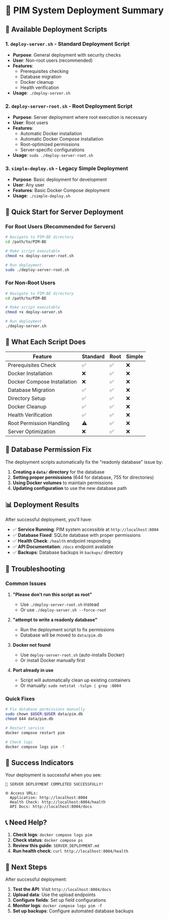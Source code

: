 # 🚀 PIM System Deployment Summary

## 📁 Available Deployment Scripts

### 1. `deploy-server.sh` - Standard Deployment Script
- **Purpose**: General deployment with security checks
- **User**: Non-root users (recommended)
- **Features**: 
  - Prerequisites checking
  - Database migration
  - Docker cleanup
  - Health verification
- **Usage**: `./deploy-server.sh`

### 2. `deploy-server-root.sh` - Root Deployment Script
- **Purpose**: Server deployment where root execution is necessary
- **User**: Root users
- **Features**:
  - Automatic Docker installation
  - Automatic Docker Compose installation
  - Root-optimized permissions
  - Server-specific configurations
- **Usage**: `sudo ./deploy-server-root.sh`

### 3. `simple-deploy.sh` - Legacy Simple Deployment
- **Purpose**: Basic deployment for development
- **User**: Any user
- **Features**: Basic Docker Compose deployment
- **Usage**: `./simple-deploy.sh`

## 🎯 Quick Start for Server Deployment

### For Root Users (Recommended for Servers)
```bash
# Navigate to PIM-BE directory
cd /path/to/PIM-BE

# Make script executable
chmod +x deploy-server-root.sh

# Run deployment
sudo ./deploy-server-root.sh
```

### For Non-Root Users
```bash
# Navigate to PIM-BE directory
cd /path/to/PIM-BE

# Make script executable
chmod +x deploy-server.sh

# Run deployment
./deploy-server.sh
```

## 🔧 What Each Script Does

| Feature | Standard | Root | Simple |
|---------|----------|------|--------|
| Prerequisites Check | ✅ | ✅ | ❌ |
| Docker Installation | ❌ | ✅ | ❌ |
| Docker Compose Installation | ❌ | ✅ | ❌ |
| Database Migration | ✅ | ✅ | ❌ |
| Directory Setup | ✅ | ✅ | ❌ |
| Docker Cleanup | ✅ | ✅ | ❌ |
| Health Verification | ✅ | ✅ | ❌ |
| Root Permission Handling | ⚠️ | ✅ | ❌ |
| Server Optimization | ❌ | ✅ | ❌ |

## 🚨 Database Permission Fix

The deployment scripts automatically fix the "readonly database" issue by:

1. **Creating a `data/` directory** for the database
2. **Setting proper permissions** (644 for database, 755 for directories)
3. **Using Docker volumes** to maintain permissions
4. **Updating configuration** to use the new database path

## 📊 Deployment Results

After successful deployment, you'll have:

- ✅ **Service Running**: PIM system accessible at `http://localhost:8004`
- ✅ **Database Fixed**: SQLite database with proper permissions
- ✅ **Health Check**: `/health` endpoint responding
- ✅ **API Documentation**: `/docs` endpoint available
- ✅ **Backups**: Database backups in `backups/` directory

## 🔄 Troubleshooting

### Common Issues

1. **"Please don't run this script as root"**
   - Use `./deploy-server-root.sh` instead
   - Or use `./deploy-server.sh --force-root`

2. **"attempt to write a readonly database"**
   - Run the deployment script to fix permissions
   - Database will be moved to `data/pim.db`

3. **Docker not found**
   - Use `deploy-server-root.sh` (auto-installs Docker)
   - Or install Docker manually first

4. **Port already in use**
   - Script will automatically clean up existing containers
   - Or manually: `sudo netstat -tulpn | grep :8004`

### Quick Fixes

```bash
# Fix database permissions manually
sudo chown $USER:$USER data/pim.db
chmod 644 data/pim.db

# Restart service
docker compose restart pim

# Check logs
docker compose logs pim -f
```

## 🎉 Success Indicators

Your deployment is successful when you see:

```
🎉 SERVER DEPLOYMENT COMPLETED SUCCESSFULLY!

🌐 Access URLs:
  Application: http://localhost:8004
  Health Check: http://localhost:8004/health
  API Docs: http://localhost:8004/docs
```

## 📞 Need Help?

1. **Check logs**: `docker compose logs pim`
2. **Check status**: `docker compose ps`
3. **Review this guide**: `SERVER_DEPLOYMENT.md`
4. **Run health check**: `curl http://localhost:8004/health`

## 🚀 Next Steps

After successful deployment:

1. **Test the API**: Visit `http://localhost:8004/docs`
2. **Upload data**: Use the upload endpoints
3. **Configure fields**: Set up field configurations
4. **Monitor logs**: `docker compose logs pim -f`
5. **Set up backups**: Configure automated database backups

